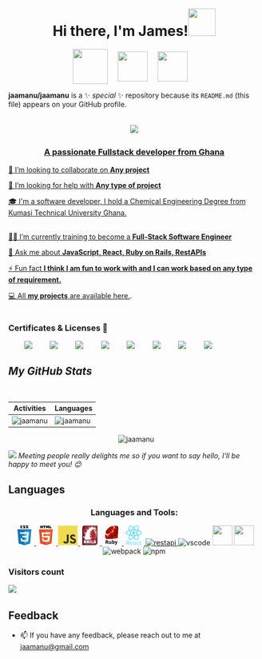 <h1 align="center">Hi there, I'm James!<img src="https://github.com/mitul3737/mitul3737/blob/main/Wave.gif" height="55px" width="55px"></h1>
<!-----------------------------------  Social Links------------------------------->
<p align="center">
 <a  href="https://www.linkedin.com/in/jamesasibeymanu/"  target="_blank">
<img  align="center"  src="https://user-images.githubusercontent.com/98466955/195613046-9ecccd6e-b96e-45f9-84b2-c7ea1086479f.gif" height="70"  width="70"  /></a>
&#8287;&#8287;&#8287;
<a  href="https://twitter.com/JamesAsibeyManu"  target="_blank">
<img  align="center"  src="https://user-images.githubusercontent.com/98466955/195566671-f3328fbe-1b77-4500-b6fb-b9d92fa9c011.gif" height="60"  width="60"  /></a>
&#8287;&#8287;&#8287;
<a href="mailto:jaamanu@gmail.com" target="_blank">
<img  align="center"  src="https://user-images.githubusercontent.com/98466955/195565804-e5ee1df3-f584-4b6a-af87-581db17d3d77.gif"  height="60"  width="60"  /></a> 
&#8287;&#8287;&#8287;
 
 
 **jaamanu/jaamanu** is a ✨ _special_ ✨ repository because its `README.md` (this file) appears on your GitHub profile.

<h2 align="center"><a href="https://github.com/DenverCoder1/readme-typing-svg"><img src="https://readme-typing-svg.demolab.com/?lines=FULLSTACK%20WEB%20DEVELOPER;I%20Am%20Micronaut&font=Fira%20Code&center=true&width=440&height=45&color=ff0000&vCenter=true&size=30&pause=1000"></h2>

<h3 align="center">A passionate Fullstack developer from Ghana</h3>
 
👯 I’m looking to collaborate on **Any project**
 
🤝 I’m looking for help with **Any type of project**
 
🎓 I'm a software developer, I hold a Chemical Engineering Degree from Kumasi Technical University Ghana.</br><br>

👩‍💻 I’m currently training to become a **Full-Stack Software Engineer**

💬 Ask me about **JavaScript, React, Ruby on Rails, RestAPIs**

⚡ Fun fact **I think I am fun to work with and I can work based on any type of requirement.**</h4>

💻 All **my projects** are available [here.](https://github.com/jaamanu?tab=repositories).<br><br>

<!----------------------------------- LICENSES ------------------------------->

### Certificates & Licenses 🥇
 <p align="left">
 &nbsp; &nbsp; &nbsp; &nbsp; <a href="https://www.credential.net/8d207c21-7e15-41d6-9e31-44f0c1c47ac5#gs.4lhoc9" target="blank"><img src="https://user-images.githubusercontent.com/98466955/195572972-55d4ac48-a8b3-4ce6-ac6c-b5fa18b7eff4.png" width="100"></a>
   &nbsp; &nbsp; &nbsp; &nbsp; <a href="https://www.credential.net/92024a07-e111-4029-af67-f44598081c8a#gs.fin7fz" target="blank"><img src="https://user-images.githubusercontent.com/98466955/195572972-55d4ac48-a8b3-4ce6-ac6c-b5fa18b7eff4.png" width="100"></a> 
    &nbsp; &nbsp; &nbsp; &nbsp; <a href="https://www.credential.net/8a4b8512-445f-49c1-a97e-6f2576c9edb3#gs.ficvyo" target="blank"><img src="https://user-images.githubusercontent.com/98466955/195572345-2ed06552-1533-41c5-b646-e32254595890.png" width="80"></a>
 &nbsp; &nbsp; &nbsp; &nbsp; <a href="https://www.credential.net/cf9bb67f-9368-4717-ad6e-00a480f47c26#gs.iearsm" target="blank"><img src="https://templates.images.credential.net/15959755104909798720520579501098.png" width="80"></a>
 &nbsp; &nbsp; &nbsp; &nbsp; <a href="https://www.credential.net/2ebc4d76-16cb-4c52-bf06-89b8584665f1#gs.kfycov" target="blank"><img src="https://templates.images.credential.net/15790419775515809487933217124360.png" width="80"></a>
 &nbsp; &nbsp; &nbsp; &nbsp; <a href="https://www.credential.net/11ee16a2-67fc-4a81-8723-c30486e86bf8" target="blank"><img src="https://user-images.githubusercontent.com/98466955/224067245-7dbfc1d9-dc77-4838-907b-c6fcfc8d7472.png" width="80"></a>
 &nbsp; &nbsp; &nbsp; &nbsp; <a href="https://www.udemy.com/certificate/UC-4789aaae-6c97-47eb-94e1-dbe6627d52e1/" target="blank"><img src="https://user-images.githubusercontent.com/98466955/195573897-0fcc27af-8399-4a54-9776-f22b5d7c8396.jpeg" width="90"></a>
  &nbsp; &nbsp; &nbsp; &nbsp; <a href="https://coursera.org/share/90cbfea5fde05e09ee38365b10d6334b" target="blank"><img src="https://user-images.githubusercontent.com/98466955/195579521-3d98a2b5-e214-4ee9-ad07-d96468f3d817.jpeg" width="80"></a>

 </p>   
  
<h2><i>My GitHub Stats</i></h2>
<!----------------------------------- GitHub Stats Section ------------------------------->

<p align="center">&nbsp;     
 
| Activities  |   Languages  |
| ----------- | ------------ |
| <img align="center" src="https://github-readme-stats.vercel.app/api?username=jaamanu&show_icons=true&theme=tokyonight" alt="jaamanu" width="410" /> | <img align="center" src="https://github-readme-stats.vercel.app/api/top-langs?username=jaamanu&show_icons=true&theme=tokyonight&layout=compact" alt="jaamanu" width="410" />|
</p>
<p align="center">&nbsp;
<img  width:"500" align="center" src="https://github-readme-streak-stats.herokuapp.com/?user=jaamanu&" alt="jaamanu" />
  </p>
<img  src="https://media.giphy.com/media/LnQjpWaON8nhr21vNW/giphy.gif" width="40"> <em>Meeting people really delights me so if you want to say hello, I'll be happy to meet you! 😊 </em>



## Languages 
<h3 align="center">Languages and Tools:</h3>
<p align="center"> <a href="https://www.w3schools.com/css/" target="_blank" rel="noreferrer"> <img src="https://raw.githubusercontent.com/devicons/devicon/master/icons/css3/css3-original-wordmark.svg" alt="css3" width="40" height="40"/> </a> <a href="https://www.w3.org/html/" target="_blank" rel="noreferrer"> <img src="https://raw.githubusercontent.com/devicons/devicon/master/icons/html5/html5-original-wordmark.svg" alt="html5" width="40" height="40"/> </a> <a href="https://developer.mozilla.org/en-US/docs/Web/JavaScript" target="_blank" rel="noreferrer"> <img src="https://raw.githubusercontent.com/devicons/devicon/master/icons/javascript/javascript-original.svg" alt="javascript" width="40" height="40"/> </a> <a href="https://rubyonrails.org" target="_blank" rel="noreferrer"> <img src="https://raw.githubusercontent.com/devicons/devicon/master/icons/rails/rails-original-wordmark.svg" alt="rails" width="40" height="40"/> </a> <a href="https://ruby.org" target="_blank" rel="noreferrer"> <img src="https://raw.githubusercontent.com/devicons/devicon/master/icons/ruby/ruby-original-wordmark.svg" alt="ruby" width="40" height="40"/> </a> <a href="https://react.org" target="_blank" rel="noreferrer"> <img src="https://raw.githubusercontent.com/devicons/devicon/master/icons/react/react-original-wordmark.svg" alt="ruby" width="40" height="40"/> </a> <a href="http://google.com" target="_blank" rel="noreferrer"> <img src="https://user-images.githubusercontent.com/25181517/192107858-fe19f043-c502-4009-8c47-476fc89718ad.png" alt="restapi" width="40" height="40"/> </a> <img src="https://user-images.githubusercontent.com/25181517/192108891-d86b6220-e232-423a-bf5f-90903e6887c3.png" width="40" height="40" alt="vscode"/> <img src="https://user-images.githubusercontent.com/25181517/187896150-cc1dcb12-d490-445c-8e4d-1275cd2388d6.png" height="40" width="40" /> <img src="https://user-images.githubusercontent.com/25181517/187955005-f4ca6f1a-e727-497b-b81b-93fb9726268e.png" height="40" width="40" /> <img src="https://user-images.githubusercontent.com/25181517/187955008-981340e6-b4cc-441b-80cf-7a5e94d29e7e.png" height="40" width="40" alt="webpack"/> <img src="https://user-images.githubusercontent.com/25181517/121401671-49102800-c959-11eb-9f6f-74d49a5e1774.png" height="40" width="40" alt="npm"/></p>


<h3> Visitors count </h3>
<img src="https://profile-counter.glitch.me/jaamanu/count.svg" /><br/>


## Feedback

- 📫 If you have any feedback, please reach out to me at jaamanu@gmail.com
